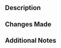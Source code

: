 ## Description
<!-- Provide a brief summary of the changes in this PR. Include the problem you're solving and why this solution works. -->

## Changes Made
<!-- List the main changes made in this PR. Use bullet points for clarity. -->

## Additional Notes
<!-- Add any other context or information that reviewers may need. -->